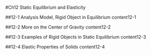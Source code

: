 #Ch12 Static Equilibrium and Elasticity


##12-1 Analysis Model, Rigid Object in Equilibrium
content12-1

##12-2 More on the Center of Gravity
content12-2

##12-3 Examples of Rigid Objects in Static Equilibrium
content12-3

##12-4 Elastic Properties of Solids
content12-4
